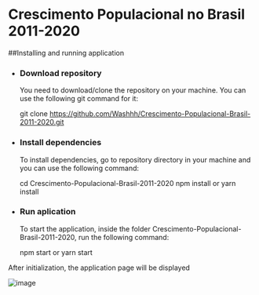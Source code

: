# Crescimento Populacional no Brasil 2011-2020

##Installing and running application

- ### Download repository

  You need to download/clone the repository on your machine. You can use the following git command for it:
  
  git clone https://github.com/Washhh/Crescimento-Populacional-Brasil-2011-2020.git
  
  
- ### Install dependencies

  To install dependencies, go to repository directory in your machine and you can use the following command:
  
  cd Crescimento-Populacional-Brasil-2011-2020
  npm install
  or
  yarn install

- ### Run aplication

  To start the application, inside the folder Crescimento-Populacional-Brasil-2011-2020, run the following command:
  
  npm start
  or
  yarn start
  
  
 After initialization, the application page will be displayed
 
 ![image](https://user-images.githubusercontent.com/44528933/115399114-3e89ab80-a1be-11eb-8f68-6ef483d49af5.png)
